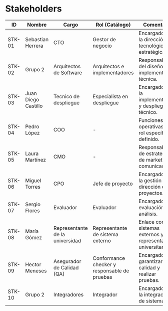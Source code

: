 # Stakeholders

| ID     | Nombre              | Cargo                           | Rol (Catálogo)                               | Comentario                                                   |
| ------ | ------------------- | ------------------------------- | -------------------------------------------- | ------------------------------------------------------------ |
| STK-01 | Sebastian Herrera   | CTO                             | Gestor de negocio                            | Encargado de la dirección tecnológica y estratégica.         |
| STK-02 | Grupo 2             | Arquitectos de Software         | Arquitectos e implementadores                | Responsables del diseño y la implementación técnica.         |
| STK-03 | Juan Diego Castillo | Tecnico de despliegue           | Especialista en despliegue                   | Encargado de la implementación y despliegue técnico.         |
| STK-04 | Pedro López         | COO                             | \-                                           | Funciones operativas sin rol específico definido.            |
| STK-05 | Laura Martínez      | CMO                             | \-                                           | Responsable de estrategias de marketing y comunicación.      |
| STK-06 | Miguel Torres       | CPO                             | Jefe de proyecto                             | Encargado de la gestión y dirección de proyectos.            |
| STK-07 | Sergio Flores       | Evaluador                       | Evaluador                                    | Encargado de evaluación y análisis.                          |
| STK-08 | María Gómez         | Representante de la universidad | Representante de sistema externo             | Enlace con sistemas externos y representación universitaria. |
| STK-09 | Hector Meneses      | Asegurador de Calidad (QA)      | Conformance checker y responsable de pruebas | Encargado de garantizar la calidad y realizar pruebas.       |
| STK-10 | Grupo 2             | Integradores                    | Integrador                                   | Encargados de la integración de sistemas.                    |
